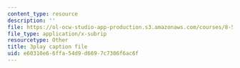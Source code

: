 ```yaml
---
content_type: resource
description: ''
file: https://ol-ocw-studio-app-production.s3.amazonaws.com/courses/8-591j-systems-biology-fall-2014/e60310e66ffa54d9d6697c7306f6ac6f_EXBO08-78IU.srt
file_type: application/x-subrip
resourcetype: Other
title: 3play caption file
uid: e60310e6-6ffa-54d9-d669-7c7306f6ac6f
---
```

